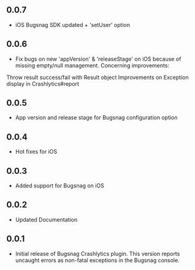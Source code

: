 ## 0.0.7

* iOS Bugsnag SDK updated + 'setUser' option


## 0.0.6

* Fix bugs on new 'appVersion' & 'releaseStage' on iOS because of missing empty/null management.
Concerning improvements:

Throw result success/fail with Result object
Improvements on Exception display in Crashlytics#report

## 0.0.5

* App version and release stage for Bugsnag configuration option

## 0.0.4

* Hot fixes for iOS

## 0.0.3

* Added support for Bugsnag on iOS

## 0.0.2

* Updated Documentation

## 0.0.1

* Initial release of Bugsnag Crashlytics plugin.
This version reports uncaught errors as non-fatal exceptions in the
Bugsnag console.

